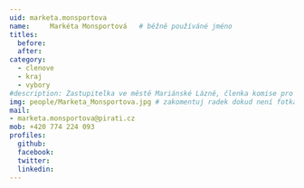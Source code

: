 ```yaml
---
uid: marketa.monsportova
name:     Markéta Monsportová  	# běžně používáné jméno
titles:
  before:
  after:
category:
  - clenove
  - kraj
  - vybory
#description: Zastupitelka ve městě Mariánské Lázně, členka komise pro kulturu a památkovou péči v Karlovarském kraji
img: people/Marketa_Monsportova.jpg # zakomentuj radek dokud není fotka
mail:
- marketa.monsportova@pirati.cz
mob: +420 774 224 093
profiles:
  github:
  facebook:
  twitter:
  linkedin:
---
```

